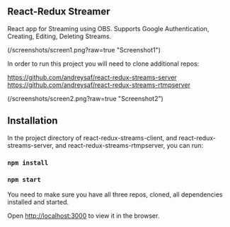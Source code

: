 ## React-Redux Streamer

React app for Streaming using OBS. Supports Google Authentication, Creating, Editing, Deleting Streams.

(/screenshots/screen1.png?raw=true "Screenshot1")

In order to run this project you will need to clone additional repos:

https://github.com/andreysaf/react-redux-streams-server
https://github.com/andreysaf/react-redux-streams-rtmpserver

(/screenshots/screen2.png?raw=true "Screenshot2")

## Installation

In the project directory of react-redux-streams-client, and react-redux-streams-server, and react-redux-streams-rtmpserver, you can run:

### `npm install`

### `npm start`

You need to make sure you have all three repos, cloned, all dependencies installed and started.

Open [http://localhost:3000](http://localhost:3000) to view it in the browser.


